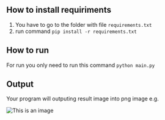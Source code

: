 ## How to install requiriments

1. You have to go to the folder with file `requirements.txt`
2. run command `pip install -r requirements.txt`

## How to run

For run you only need to run this command `python main.py`

## Output
Your program will outputing result image into png image e.g.

![This is an image](https://github.com/skhayrulin/python_course/blob/master/code/src/9/gradient.png?raw=true)

